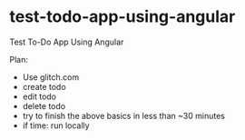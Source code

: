 # test-todo-app-using-angular
Test To-Do App Using Angular

Plan:
- Use glitch.com
- create todo
- edit todo
- delete todo
- try to finish the above basics in less than ~30 minutes
- if time: run locally
